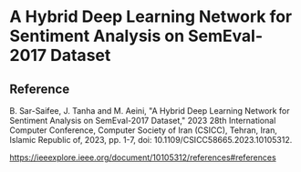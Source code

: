 # A Hybrid Deep Learning Network for Sentiment Analysis on SemEval-2017 Dataset

## Reference
B. Sar-Saifee, J. Tanha and M. Aeini, "A Hybrid Deep Learning Network for Sentiment Analysis on SemEval-2017 Dataset," 2023 28th International Computer Conference, Computer Society of Iran (CSICC), Tehran, Iran, Islamic Republic of, 2023, pp. 1-7, doi: 10.1109/CSICC58665.2023.10105312.

https://ieeexplore.ieee.org/document/10105312/references#references
